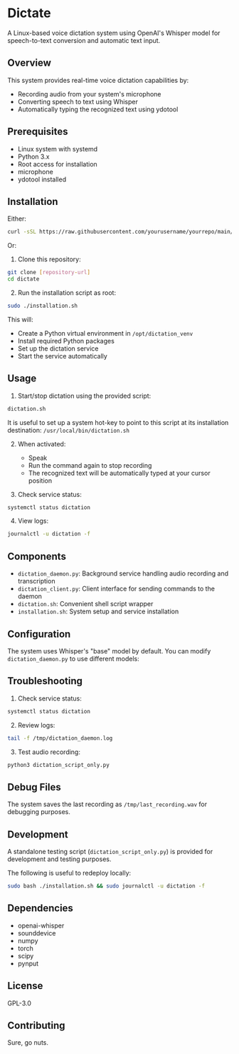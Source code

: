 # Dictate

A Linux-based voice dictation system using OpenAI's Whisper model for speech-to-text conversion and automatic text input.

## Overview

This system provides real-time voice dictation capabilities by:
- Recording audio from your system's microphone
- Converting speech to text using Whisper
- Automatically typing the recognized text using ydotool

## Prerequisites

- Linux system with systemd
- Python 3.x
- Root access for installation
- microphone
- ydotool installed

## Installation

Either:

```bash
curl -sSL https://raw.githubusercontent.com/yourusername/yourrepo/main/remote_install.sh | bash
```

Or:

1. Clone this repository:
```bash
git clone [repository-url]
cd dictate
```

2. Run the installation script as root:
```bash
sudo ./installation.sh
```

This will:
- Create a Python virtual environment in `/opt/dictation_venv`
- Install required Python packages
- Set up the dictation service
- Start the service automatically

## Usage

1. Start/stop dictation using the provided script:
```bash
dictation.sh
```

It is useful to set up a system hot-key to point to this script at its installation destination: `/usr/local/bin/dictation.sh`

2. When activated:
   - Speak
   - Run the command again to stop recording
   - The recognized text will be automatically typed at your cursor position

3. Check service status:
```bash
systemctl status dictation
```

4. View logs:
```bash
journalctl -u dictation -f
```

## Components

- `dictation_daemon.py`: Background service handling audio recording and transcription
- `dictation_client.py`: Client interface for sending commands to the daemon
- `dictation.sh`: Convenient shell script wrapper
- `installation.sh`: System setup and service installation

## Configuration

The system uses Whisper's "base" model by default. You can modify `dictation_daemon.py` to use different models:

## Troubleshooting

1. Check service status:
```bash
systemctl status dictation
```

2. Review logs:
```bash
tail -f /tmp/dictation_daemon.log
```

3. Test audio recording:
```bash
python3 dictation_script_only.py
```

## Debug Files

The system saves the last recording as `/tmp/last_recording.wav` for debugging purposes.

## Development

A standalone testing script (`dictation_script_only.py`) is provided for development and testing purposes.

The following is useful to redeploy locally:

```bash
sudo bash ./installation.sh && sudo journalctl -u dictation -f
```


## Dependencies

- openai-whisper
- sounddevice
- numpy
- torch
- scipy
- pynput

## License

GPL-3.0

## Contributing

Sure, go nuts.
